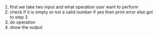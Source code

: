 1. first we take two input and what operation user want to perform
2. check if it is empty or not a valid number
    if yes then print error
    else got to step 3
3. do operation
4. show the output
